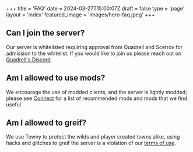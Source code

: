 +++
title = 'FAQ'
date = 2024-03-27T15:00:07Z
draft = false
type = 'page'
layout = 'index'
featured_image = 'images/hero-faq.jpeg'
+++

## Can I join the server?

Our server is whitelisted requiring approval from Quadrell and Scetrov for admission to the whitelist. If you would like to join us please reach out on [Quadrell's Discord](https://discord.gg/MjC9EXn899).

## Am I allowed to use mods?

We encourage the use of modded clients, and the server is lightly modded; please see [Connect](/connect) for a list of recommended mods and mods that we find useful.

## Am I allowed to greif?

We use Towny to protect the wilds and player created towns alike, using hacks and glitches to greif the server is a violation of our [terms of use](/tou).